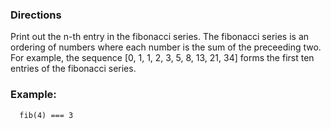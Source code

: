 ### Directions

Print out the n-th entry in the fibonacci series.
The fibonacci series is an ordering of numbers where
each number is the sum of the preceeding two.
For example, the sequence
 [0, 1, 1, 2, 3, 5, 8, 13, 21, 34]
forms the first ten entries of the fibonacci series.

### Example:
```
  fib(4) === 3
```